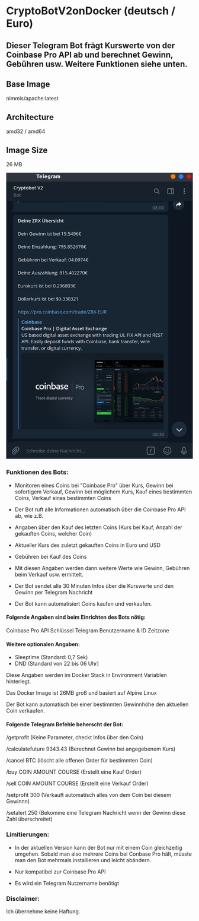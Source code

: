 # CryptoBotV2onDocker (deutsch / Euro)
## Dieser Telegram Bot frägt Kurswerte von der Coinbase Pro API ab und berechnet Gewinn, Gebühren usw. Weitere Funktionen siehe unten.

## Base Image
nimmis/apache:latest

## Architecture
amd32 / amd64

## Image Size
26 MB


![alt text](https://github.com/matze19999/CryptoBotV2onDocker/blob/master/images/CryptoBotV2onDocker.png)


### Funktionen des Bots:

- Monitoren eines Coins bei "Coinbase Pro"  über Kurs, Gewinn bei sofortigem Verkauf, Gewinn bei möglichem Kurs, Kauf eines bestimmten Coins, Verkauf eines bestimmten Coins

- Der Bot ruft alle Informationen automatisch über die Coinbase Pro API ab, wie z.B.

- Angaben über den Kauf des letzten Coins (Kurs bei Kauf, Anzahl der gekauften Coins, welcher Coin)

- Aktueller Kurs des zuletzt gekauften Coins in Euro und USD

- Gebühren bei Kauf des Coins

- Mit diesen Angaben werden dann weitere Werte wie Gewinn, Gebühren beim Verkauf usw. ermittelt.

- Der Bot sendet alle 30 Minuten Infos über die Kurswerte und den Gewinn per Telegram Nachricht

- Der Bot kann automatisiert Coins kaufen und verkaufen.

#### Folgende Angaben sind beim Einrichten des Bots nötig:

Coinbase Pro API Schlüssel
Telegram Benutzername & ID
Zeitzone

#### Weitere optionalen Angaben:

- Sleeptime (Standard: 0,7 Sek)
- DND (Standard von 22 bis 06 Uhr)

Diese Angaben werden im Docker Stack in Environment Variablen hinterlegt.

Das Docker Image ist 26MB groß und basiert auf Alpine Linux 

Der Bot kann automatisch bei einer bestimmten Gewinnhöhe den aktuellen Coin verkaufen.

#### Folgende Telegram Befehle beherscht der Bot:

/getprofit (Keine Parameter, checkt Infos über den Coin)

/calculatefuture 9343.43 (Berechnet Gewinn bei angegebenem Kurs)

/cancel BTC (löscht alle offenen Order für bestimmten Coin)

/buy COIN AMOUNT COURSE (Erstellt eine Kauf Order)

/sell COIN AMOUNT COURSE (Erstellt eine Verkauf Order)

/setprofit 300 (Verkauft automatisch alles von dem Coin bei diesem Gewinnn)

/setalert 250 (Bekomme eine Telegram Nachricht wenn der Gewinn diese Zahl überschreitet)


### Limitierungen:

- In der aktuellen Version kann der Bot nur mit einem Coin gleichzeitig umgehen. Sobald man also mehrere Coins bei Conbase Pro hält, müsste man den Bot mehrmals installieren und leicht abändern.

- Nur kompatibel zur Coinbase Pro API

- Es wird ein Telegram Nutzername benötigt

### Disclaimer:

Ich übernehme keine Haftung.
